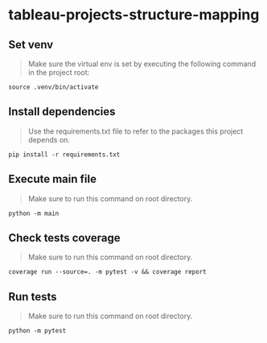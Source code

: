 # tableau-projects-structure-mapping

## Set venv
> Make sure the virtual env is set by executing the following command in the project root:

`source .venv/bin/activate`

## Install dependencies
> Use the requirements.txt file to refer to the packages this project depends on.

`pip install -r requirements.txt`

## Execute main file
> Make sure to run this command on root directory.

`python -m main`

## Check tests coverage
> Make sure to run this command on root directory.

`coverage run --source=. -m pytest -v && coverage report`

## Run tests
> Make sure to run this command on root directory.

`python -m pytest`
